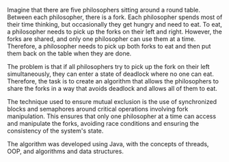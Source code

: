 Imagine that there are five philosophers sitting around a round table. Between each philosopher, there is a fork. Each philosopher spends most of their time thinking, but occasionally they get hungry and need to eat. To eat, a philosopher needs to pick up the forks on their left and right. However, the forks are shared, and only one philosopher can use them at a time. Therefore, a philosopher needs to pick up both forks to eat and then put them back on the table when they are done.

The problem is that if all philosophers try to pick up the fork on their left simultaneously, they can enter a state of deadlock where no one can eat. Therefore, the task is to create an algorithm that allows the philosophers to share the forks in a way that avoids deadlock and allows all of them to eat.

The technique used to ensure mutual exclusion is the use of synchronized blocks and semaphores around critical operations involving fork manipulation. This ensures that only one philosopher at a time can access and manipulate the forks, avoiding race conditions and ensuring the consistency of the system's state.

The algorithm was developed using Java, with the concepts of threads, OOP, and algorithms and data structures.


